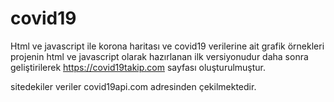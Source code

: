 # covid19
Html ve javascript ile korona haritası ve covid19 verilerine ait grafik örnekleri
projenin html ve javascript olarak hazırlanan ilk versiyonudur daha sonra geliştirilerek 
https://covid19takip.com
sayfası oluşturulmuştur.

sitedekiler veriler
<url>covid19api.com</url> 
adresinden çekilmektedir. 
